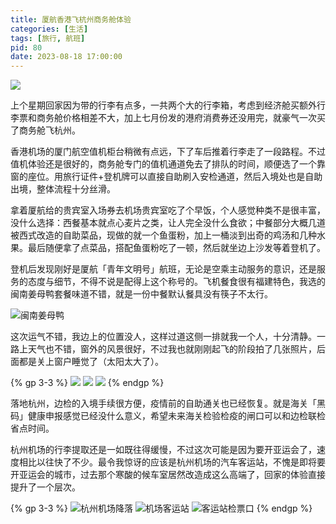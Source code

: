 ```yaml
---
title: 厦航香港飞杭州商务舱体验
categories: [生活]
tags: [旅行, 航班]
pid: 80
date: 2023-08-18 17:00:00
---
```


![](https://cos.pinlyu.com/posts/2023/80-plane.webp)

上个星期回家因为带的行李有点多，一共两个大的行李箱，考虑到经济舱买额外行李票和商务舱价格相差不大，加上七月份发的港府消费券还没用完，就豪气一次买了商务舱飞杭州。

<!-- more -->

香港机场的厦门航空值机柜台稍微有点远，下了车后推着行李走了一段路程。不过值机体验还是很好的，商务舱专门的值机通道免去了排队的时间，顺便选了一个靠窗的座位。用旅行证件+登机牌可以直接自助刷入安检通道，然后入境处也是自助出境，整体流程十分丝滑。

拿着厦航给的贵宾室入场券去机场贵宾室吃了个早饭，个人感觉种类不是很丰富，没什么选择：西餐基本就点心麦片之类，让人完全没什么食欲；中餐部分大概几道被西式改造的自助菜品，现做的就一个鱼蛋粉，加上一桶淡到出奇的鸡汤和几种水果。最后随便拿了点菜品，搭配鱼蛋粉吃了一顿，然后就坐边上沙发等着登机了。

登机后发现刚好是厦航「青年文明号」航班，无论是空乘主动服务的意识，还是服务的态度与细节，不得不说是配得上这个称号的。飞机餐食很有福建特色，我选的闽南姜母鸭套餐味道不错，就是一份中餐默认餐具没有筷子不太行。

![闽南姜母鸭](https://cos.pinlyu.com/posts/2023/80-meal.webp#550x)

这次运气不错，我边上的位置没人，这样过道这侧一排就我一个人，十分清静。一路上天气也不错，窗外的风景很好，不过我也就刚刚起飞的阶段拍了几张照片，后面都是关上窗户睡觉了（太阳太大了）。

{% gp 3-3 %}
![](https://cos.pinlyu.com/posts/2023/80-sky1.webp)
![](https://cos.pinlyu.com/posts/2023/80-sky2.webp)
![](https://cos.pinlyu.com/posts/2023/80-sky3.webp)
{% endgp %}

落地杭州，边检的入境手续很方便，疫情前的自助通关也已经恢复。就是海关「黑码」健康申报感觉已经没什么意义，希望未来海关检验检疫的闸口可以和边检联检省点时间。

杭州机场的行李提取还是一如既往得缓慢，不过这次可能是因为要开亚运会了，速度相比以往快了不少。最令我惊讶的应该是杭州机场的汽车客运站，不愧是即将要开亚运会的城市，过去那个寒酸的候车室居然改造成这么高端了，回家的体验直接提升了一个层次。 ​​​

{% gp 3-3 %}
![杭州机场降落](https://cos.pinlyu.com/posts/2023/80-landing.webp)
![机场客运站](https://cos.pinlyu.com/posts/2023/80-bus1.webp)
![客运站检票口](https://cos.pinlyu.com/posts/2023/80-bus2.webp)
{% endgp %}